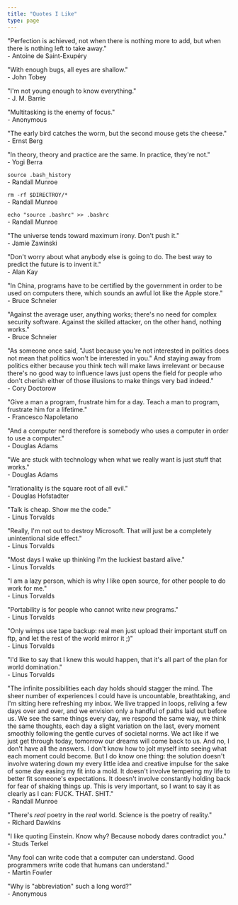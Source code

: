 ```yaml
---
title: "Quotes I Like"
type: page
---
```



"Perfection is achieved, not when there is nothing more to add, but when there is nothing left to take away."\
\- Antoine de Saint-Exupéry

"With enough bugs, all eyes are shallow."\
\- John Tobey

"I'm not young enough to know everything."\
\- J. M. Barrie

"Multitasking is the enemy of focus."\
\- Anonymous

"The early bird catches the worm, but the second mouse gets the cheese."\
\- Ernst Berg

"In theory, theory and practice are the same. In practice, they're not."\
\- Yogi Berra

`source .bash_history`\
\- Randall Munroe

`rm -rf $DIRECTROY/*`\
\- Randall Munroe

`echo "source .bashrc" >> .bashrc`\
\- Randall Munroe

"The universe tends toward maximum irony. Don't push it."\
\- Jamie Zawinski

"Don't worry about what anybody else is going to do. The best way to predict the future is to invent it."\
\- Alan Kay

"In China, programs have to be certified by the government in order to be used on computers there, which sounds an awful lot like the Apple store."\
\- Bruce Schneier

"Against the average user, anything works; there's no need for complex security software. Against the skilled attacker, on the other hand, nothing works."\
\- Bruce Schneier

"As someone once said, "Just because you're not interested in politics does not mean that politics won't be interested in you." And staying away from politics either because you think tech will make laws irrelevant or because there's no good way to influence laws just opens the field for people who don't cherish either of those illusions to make things very bad indeed."\
\- Cory Doctorow

"Give a man a program, frustrate him for a day. Teach a man to program, frustrate him for a lifetime."\
\- Francesco Napoletano

"And a computer nerd therefore is somebody who uses a computer in order to use a computer."\
\- Douglas Adams

"We are stuck with technology when what we really want is just stuff that works."\
\- Douglas Adams

"Irrationality is the square root of all evil."\
\- Douglas Hofstadter

"Talk is cheap. Show me the code."\
\- Linus Torvalds

"Really, I'm not out to destroy Microsoft. That will just be a completely unintentional side effect."\
\- Linus Torvalds

"Most days I wake up thinking I'm the luckiest bastard alive."\
\- Linus Torvalds

"I am a lazy person, which is why I like open source, for other people to do work for me."\
\- Linus Torvalds

"Portability is for people who cannot write new programs."\
\- Linus Torvalds

"Only wimps use tape backup: real men just upload their important stuff on ftp, and let the rest of the world mirror it ;)"\
\- Linus Torvalds

"I'd like to say that I knew this would happen, that it's all part of the plan for world domination."\
\- Linus Torvalds

"The infinite possibilities each day holds should stagger the mind. The sheer number of experiences I could have is uncountable, breathtaking, and I'm sitting here refreshing my inbox. We live trapped in loops, reliving a few days over and over, and we envision only a handful of paths laid out before us. We see the same things every day, we respond the same way, we think the same thoughts, each day a slight variation on the last, every moment smoothly following the gentle curves of societal norms. We act like if we just get through today, tomorrow our dreams will come back to us. And no, I don't have all the answers. I don't know how to jolt myself into seeing what each moment could become. But I do know one thing: the solution doesn't involve watering down my every little idea and creative impulse for the sake of some day easing my fit into a mold. It doesn't involve tempering my life to better fit someone's expectations. It doesn't involve constantly holding back for fear of shaking things up. This is very important, so I want to say it as clearly as I can: FUCK. THAT. SHIT."\
\- Randall Munroe

"There's *real* poetry in the *real* world. Science is the poetry of reality."\
\- Richard Dawkins

"I like quoting Einstein. Know why? Because nobody dares contradict you."\
\- Studs Terkel

"Any fool can write code that a computer can understand. Good programmers write code that humans can understand."\
\- Martin Fowler

"Why is "abbreviation" such a long word?"\
\- Anonymous
